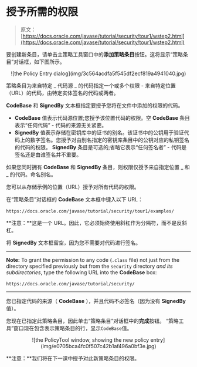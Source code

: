 # 授予所需的权限

> 原文： [https://docs.oracle.com/javase/tutorial/security/tour1/wstep2.html](https://docs.oracle.com/javase/tutorial/security/tour1/wstep2.html)

要创建新条目，请单击主策略工具窗口中的**添加策略条目**按钮。这将显示“策略条目”对话框，如下图所示。

<center>![the Policy Entry dialog](img/3c564acdfa5f545df2ecf819a4941040.jpg)</center>

策略条目为来自特定 _ 代码源 _ 的代码指定一个或多个权限 - 来自特定位置（URL）的代码，由特定实体签名的代码或两者。

**CodeBase** 和 **SignedBy** 文本框指定要授予您将在文件中添加的权限的代码。

*   **CodeBase** 值表示代码源位置;您授予该位置代码的权限。空 **CodeBase** 条目表示“任何代码” - 代码的来源无关紧要。
*   **SignedBy** 值表示存储在密钥库中的证书的别名。该证书中的公钥用于验证代码上的数字签名。您授予对由别名指定的密钥库条目中的公钥对应的私钥签名的代码的权限。 **SignedBy** 条目是可选的;省略它表示“任何签名者” - 代码是签名还是由谁签名并不重要。

如果您同时拥有 **CodeBase** 和 **SignedBy** 条目，则权限仅授予来自指定位置 _ 和 _ 的代码。命名别名。

您可以从存储示例的位置（URL）授予对所有代码的权限。

在“策略条目”对话框的 **CodeBase** 文本框中键入以下 URL：

```
https://docs.oracle.com/javase/tutorial/security/tour1/examples/

```

**注意：**这是一个 URL。因此，它必须始终使用斜杠作为分隔符，而不是反斜杠。

将 **SignedBy** 文本框留空，因为您不需要对代码进行签名。

* * *

**Note:** To grant the permission to any code (`.class` file) not just from the directory specified previously but from the `security` directory _and its subdirectories_, type the following URL into the **CodeBase** box:

```
https://docs.oracle.com/javase/tutorial/security/

```

* * *

您已指定代码的来源（ **CodeBase** ），并且代码不必签名（因为没有 **SignedBy** 值）。

您现在已指定此策略条目，因此单击“策略条目”对话框中的**完成**按钮。 “策略工具”窗口现在包含表示策略条目的行，显示`CodeBase`值。

<center>![the PolicyTool window, showing the new policy entry](img/e0705bca4fc0f507c42b1af496a0bf3e.jpg)</center>

**注意：**我们将在下一课中授予对此新策略条目的权限。
